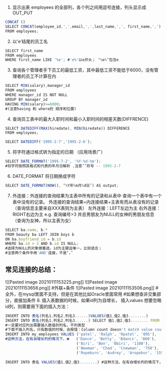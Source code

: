 1. 显示出表 employees 的全部列，各个列之间用逗号连接，列头显示成 OUT_PUT
```js
CONCAT ()
SELECT CONCAT(employee_id,',',email,',',last_name,',', first_name,',') OUT_PUT
FROM employees;
```
2. 以‘e’结尾的员工名
```js
SELECT first_name
FROM employees 
WHERE first_name LIKE '%e'; #'e%'以e开头； ‘%e%’包含e
```
3. 查询各个管理者手下员工的最低工资，其中最低工资不能低于6000，没有管理者的员工不计算在内
```js
SELECT MIN(salary),manager_id
FROM employees
WHERE manager_id IS NOT NULL
GROUP BY manager_id
HAVING MIN(salary)>=6000;
#(注意having 和 where的 顺序和位置)
```
4. 查询员工表中的最大入职时间和最小入职时间的相差天数(DIFFRENCE)
```js
SELECT DATEDIFF(MAX(hiredate), MIN(hiredate)) DIFFERENCE 
FROM employees;

SELECT DATEDIFF('1995-2-7','1995-2-6');
```
5.  将字符通过格式转为指定的日期 （应用场景广）
```js
SELECT DATE_FORMAT('1995-7-2', '%Y-%d-%m'); 
#将字符按照其格式和代表的年月日解析 ,注意‘’符号 -- 1995-2-7
```
6. DATE_FORMAT 将日期换成字符
```js
SELECT DATE_FORMAT(NOW(), ‘%Y年%m月%d日’) AS output;
```
7. 外连接：外连接的查询结果为主表中所有的记录和从表中
    查询一个表中有一个表中没有的记录。
                  外连接的查询结果=内连接结果+主表有而从表没有的记录
				  （查询信息主要来自XXX表则为主表）
	左外连接：LEFT左边为主
	右外连接：RIGHT右边为主
e.g. 查询编号>3 并且男朋友为NULL的女神的男朋友信息（查询为女神，所以主表为女）
```js
SELECT ba.name, b.*
FROM beauty ba LEFT JOIN boys b
ON ba.boyfriend_id = b.id
WHERE ba.id > 3 AND b.id IS NULL;  
#选择为NULL的对象做塞选，id为主键且唯一，比较适合； 
#注意两个条件中用'AND'连接，不是‘，’
```
## 常见连接的总结：
![[Pasted image 20210111153225.png]]
![[Pasted image 20210111153658.png]]
#外联+条件
![[Pasted image 20210111153506.png]]
#全外，在mysql里面不支持，但是在其他比如Oracle里面常用
#如果想查非交集部分，直接加条件
8. 插入表数据的时候，如果id列为自增长， 插入values 想要忽略id列，则需要用下面的插入方法：
```js
INSERT INTO 表名(列名1,列名2,列名3......)VALUES(值1,值2,值3........) 
INSERT INTO 表名(列名1,列名2,列名3......) SELECT 值1,值2,值3........ FROM 表名
#一定要对应列出需要插入数值的列名，不列类型
#下面不插入列名，只有数值的时候，会报错：Column count doesn't match value count at row 1
INSERT INTO my_employees VALUES ('patel', 'Ralph', 'Rpatel', '895'), 
#这种方法，在有自增长列的情况下，❌   ('Dance', 'Betty', 'Bdancs', '860'),
							    ('Biri', 'Ben', 'Bbiri', '1100'),
								('Newman', 'Chad', 'Cnewman', '750'),
							    ('Ropeburn', 'Audrey', 'Aropebur', '1550');
								
INSERT INTO 表名 VALUES(值1,值2,值3........) #这种方法，在有自增长列的情况下，❌ 
```

